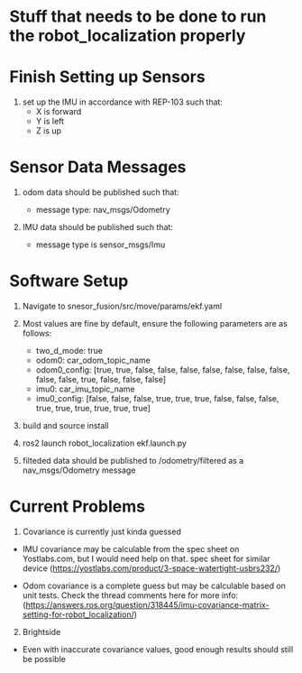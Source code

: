 # Stuff that needs to be done to run the robot_localization properly

# Finish Setting up Sensors
1) set up the IMU in accordance with REP-103 such that:
    - X is forward
    - Y is left
    - Z is up

# Sensor Data Messages
1) odom data should be published such that:
    - message type: nav_msgs/Odometry

2) IMU data should be published such that:
    - message type is sensor_msgs/Imu

# Software Setup
1) Navigate to snesor_fusion/src/move/params/ekf.yaml

2) Most values are fine by default, ensure the following parameters are as follows:
    - two_d_mode: true
    - odom0: car_odom_topic_name
    - odom0_config: [true,  true,  false,
                    false, false, false,
                    false, false, false,
                    false, false, true,
                    false, false, false]
    - imu0: car_imu_topic_name
    - imu0_config: [false, false, false,
                   true,  true,  true,
                   false, false, false,
                   true,  true,  true,
                   true,  true,  true]

3) build and source install
4) ros2 launch robot_localization ekf.launch.py
5) filteded data should be published to /odometry/filtered as a nav_msgs/Odometry message

# Current Problems
1) Covariance is currently just kinda guessed
- IMU covariance may be calculable from the spec sheet on Yostlabs.com, but I would need help on that. spec sheet for similar device (https://yostlabs.com/product/3-space-watertight-usbrs232/)

- Odom covariance is a complete guess but may be calculable based on unit tests. Check the thread comments here for more info: (https://answers.ros.org/question/318445/imu-covariance-matrix-setting-for-robot_localization/)

2) Brightside
- Even with inaccurate covariance values, good enough results should still be possible

